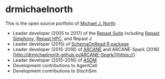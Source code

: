 # drmichaelnorth
This is the open source portfolio of [Michael J. North](https://www.linkedin.com/in/drmichaelnorth):

- Leader developer (2005 to 2017) of the [Repast Suite](https://repast.github.io/) including [Repast Simphony](https://repast.github.io/repast_simphony.html), [Repast HPC](https://repast.github.io/repast_hpc.html), and Repast J
- Leader developer (2015) of [SchemaOnRead R package](https://journal.r-project.org/archive/2016/RJ-2016-019/RJ-2016-019.pdf)
- Leader developer (2015-2016) of [ARCANE](http://drmichaelnorth.github.io/ARCANE/) and ARCANE-Spark (2016) [http://drmichaelnorth.github.io/ARCANE-Spark/](https://)
- Leader developer (2015-2016) of [ASDM](https://github.com/drmichaelnorth/ASDM)
- Development contributions to AgentCell
- Development contributions to StochSim
